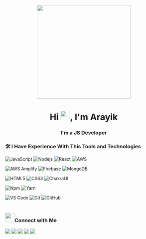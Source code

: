 <div align="center" href="#"><img width="300" height="300" src="https://i.ibb.co/k0zNp0z/businessman-working-on-laptop.png" /></div>
<div><h1 align="center">Hi <img src="https://raw.githubusercontent.com/MartinHeinz/MartinHeinz/master/wave.gif" width="30px">, I'm Arayik</h1>
<h3 align="center">I'm a JS Developer</h3>
</div>

### 🛠 I Have Experience With This Tools and Technologies
![JavaScript](https://img.shields.io/badge/-JavaScript-%23F7DF1C?style=for-the-badge&logo=javascript&logoColor=000000&labelColor=%23F7DF1C&color=%23FFCE5A)
![Nodejs](https://img.shields.io/badge/-Nodejs-339933?style=for-the-badge&logo=Node.js&logoColor=ffffff)
![React](https://img.shields.io/badge/-React-61DAFB?style=for-the-badge&logo=react&logoColor=ffffff)
![AWS](https://img.shields.io/badge/AWS-232F3E?style=for-the-badge&logo=amazonaws&logoColor=white)
<br>

![AWS Amplify](https://img.shields.io/badge/AWS%20Amplify-FF9900?style=for-the-badge&logo=awsamplify&logoColor=white)
![Firebase](https://img.shields.io/badge/-Firebase-FFCA28?style=for-the-badge&logo=firebase&logoColor=ffffff)
![MongoDB](https://img.shields.io/badge/MongoDB-4EA94B?style=for-the-badge&logo=mongodb&logoColor=white)
<br>

![HTML5](https://img.shields.io/badge/-HTML5-%23E44D27?style=for-the-badge&logo=html5&logoColor=ffffff)
![CSS3](https://img.shields.io/badge/-CSS3-%231572B6?style=for-the-badge&logo=css3)
![ChakraUI](https://img.shields.io/badge/chakraui-319795?style=for-the-badge&logo=chakraui&logoColor=white)
<br>

![Npm](https://img.shields.io/badge/-npm-CB3837?style=for-the-badge&logo=npm)
![Yarn](https://img.shields.io/badge/-yarn-013047?style=for-the-badge&logo=yarn)
<br>

![VS Code](http://img.shields.io/badge/-VS%20Code-007ACC?style=for-the-badge&logo=visual-studio-code&logoColor=ffffff)
![Git](https://img.shields.io/badge/-Git-%23F05032?style=for-the-badge&logo=git&logoColor=%23ffffff)
![GitHub](https://img.shields.io/badge/-GitHub-181717?style=for-the-badge&logo=github)
<br>
<br>

<h3> <img src="https://c.tenor.com/L1A0_Mcdo7cAAAAj/dm4uz3-foekoe.gif" width="30px">Connect with Me</h3>
<a href="https://www.linkedin.com/in/arayik-tshagharyan-a73471224/"><img src="https://img.shields.io/badge/-Arayik Tshagharyan-0077B5?style=flat&logo=Linkedin&logoColor=white"/></a>
<a href="https://www.facebook.com/arayik.tshagharyan"><img src="https://img.shields.io/badge/-Arayik Tshagharyan-026dbd?style=flat&logo=Facebook&logoColor=white"/></a>
<a href="https://www.instagram.com/arayik_tshagharyan/"><img src="https://img.shields.io/badge/-Arayik Tshagharyan-026dbd?style=flat&logo=Instagram&logoColor=white"/></a>
<a href="https://t.me/arayik_tshagharyan"><img src="https://img.shields.io/badge/-Arayik Tshagharyan-32aade?style=flat&logo=Telegram&logoColor=white"/></a>
<a href="mailto:arayik.t.y@gmail.com"><img src="https://img.shields.io/badge/-arayik.t.y@gmail.com-026dbd?style=flat&logo=Gmail&logoColor=white" /></a>

<br>
